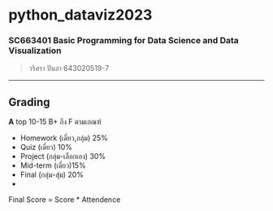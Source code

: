# python_dataviz2023
### SC663401 Basic Programming for Data Science and Data Visualization
> วริศรา ปันลา 643020519-7
------------------------
## Grading
**A** top 10-15 B+ ถึง F ตามเกณฑ์
- Homework (เดี่ยว,กลุ่ม) 25%
- Quiz (เดี่ยว) 10%
- Project (กลุ่ม-เลือกเอง) 30%
- Mid-term (เดี่ยว)15%
- Final (กลุ่ม-สุ่ม) 20%
- 
Final Score = Score * Attendence

